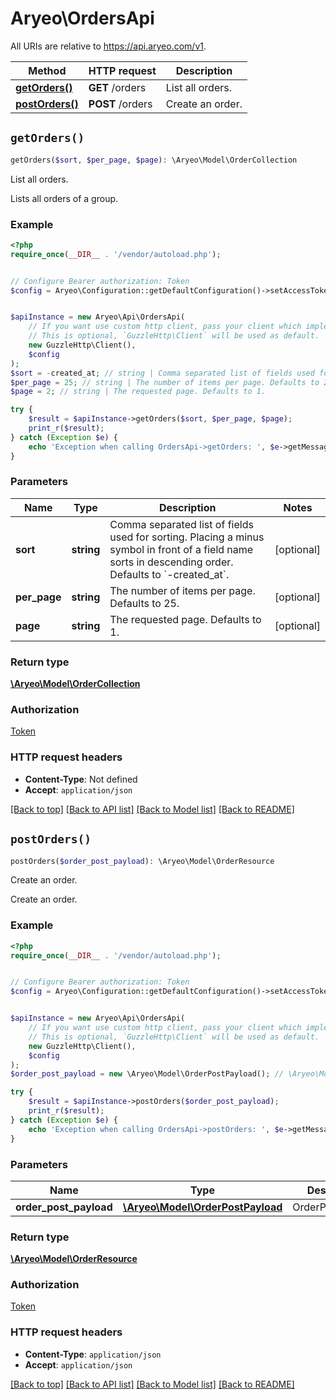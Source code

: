 # Aryeo\OrdersApi

All URIs are relative to https://api.aryeo.com/v1.

Method | HTTP request | Description
------------- | ------------- | -------------
[**getOrders()**](OrdersApi.md#getOrders) | **GET** /orders | List all orders.
[**postOrders()**](OrdersApi.md#postOrders) | **POST** /orders | Create an order.


## `getOrders()`

```php
getOrders($sort, $per_page, $page): \Aryeo\Model\OrderCollection
```

List all orders.

Lists all orders of a group.

### Example

```php
<?php
require_once(__DIR__ . '/vendor/autoload.php');


// Configure Bearer authorization: Token
$config = Aryeo\Configuration::getDefaultConfiguration()->setAccessToken('YOUR_ACCESS_TOKEN');


$apiInstance = new Aryeo\Api\OrdersApi(
    // If you want use custom http client, pass your client which implements `GuzzleHttp\ClientInterface`.
    // This is optional, `GuzzleHttp\Client` will be used as default.
    new GuzzleHttp\Client(),
    $config
);
$sort = -created_at; // string | Comma separated list of fields used for sorting. Placing a minus symbol in front of a field name sorts in descending order. Defaults to `-created_at`.
$per_page = 25; // string | The number of items per page. Defaults to 25.
$page = 2; // string | The requested page. Defaults to 1.

try {
    $result = $apiInstance->getOrders($sort, $per_page, $page);
    print_r($result);
} catch (Exception $e) {
    echo 'Exception when calling OrdersApi->getOrders: ', $e->getMessage(), PHP_EOL;
}
```

### Parameters

Name | Type | Description  | Notes
------------- | ------------- | ------------- | -------------
 **sort** | **string**| Comma separated list of fields used for sorting. Placing a minus symbol in front of a field name sorts in descending order. Defaults to &#x60;-created_at&#x60;. | [optional]
 **per_page** | **string**| The number of items per page. Defaults to 25. | [optional]
 **page** | **string**| The requested page. Defaults to 1. | [optional]

### Return type

[**\Aryeo\Model\OrderCollection**](../Model/OrderCollection.md)

### Authorization

[Token](../../README.md#Token)

### HTTP request headers

- **Content-Type**: Not defined
- **Accept**: `application/json`

[[Back to top]](#) [[Back to API list]](../../README.md#endpoints)
[[Back to Model list]](../../README.md#models)
[[Back to README]](../../README.md)

## `postOrders()`

```php
postOrders($order_post_payload): \Aryeo\Model\OrderResource
```

Create an order.

Create an order.

### Example

```php
<?php
require_once(__DIR__ . '/vendor/autoload.php');


// Configure Bearer authorization: Token
$config = Aryeo\Configuration::getDefaultConfiguration()->setAccessToken('YOUR_ACCESS_TOKEN');


$apiInstance = new Aryeo\Api\OrdersApi(
    // If you want use custom http client, pass your client which implements `GuzzleHttp\ClientInterface`.
    // This is optional, `GuzzleHttp\Client` will be used as default.
    new GuzzleHttp\Client(),
    $config
);
$order_post_payload = new \Aryeo\Model\OrderPostPayload(); // \Aryeo\Model\OrderPostPayload | OrderPostPayload

try {
    $result = $apiInstance->postOrders($order_post_payload);
    print_r($result);
} catch (Exception $e) {
    echo 'Exception when calling OrdersApi->postOrders: ', $e->getMessage(), PHP_EOL;
}
```

### Parameters

Name | Type | Description  | Notes
------------- | ------------- | ------------- | -------------
 **order_post_payload** | [**\Aryeo\Model\OrderPostPayload**](../Model/OrderPostPayload.md)| OrderPostPayload | [optional]

### Return type

[**\Aryeo\Model\OrderResource**](../Model/OrderResource.md)

### Authorization

[Token](../../README.md#Token)

### HTTP request headers

- **Content-Type**: `application/json`
- **Accept**: `application/json`

[[Back to top]](#) [[Back to API list]](../../README.md#endpoints)
[[Back to Model list]](../../README.md#models)
[[Back to README]](../../README.md)
